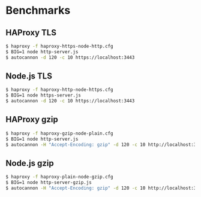 # Benchmarks

## HAProxy TLS

```sh
$ haproxy -f haproxy-https-node-http.cfg
$ BIG=1 node http-server.js
$ autocannon -d 120 -c 10 https://localhost:3443
```

## Node.js TLS

```sh
$ haproxy -f haproxy-http-node-https.cfg
$ BIG=1 node https-server.js
$ autocannon -d 120 -c 10 https://localhost:3443
```

## HAProxy gzip

```sh
$ haproxy -f haproxy-gzip-node-plain.cfg
$ BIG=1 node http-server.js
$ autocannon -H "Accept-Encoding: gzip" -d 120 -c 10 http://localhost:3080
```

## Node.js gzip

```sh
$ haproxy -f haproxy-plain-node-gzip.cfg
$ BIG=1 node http-server-gzip.js
$ autocannon -H "Accept-Encoding: gzip" -d 120 -c 10 http://localhost:3080
```
